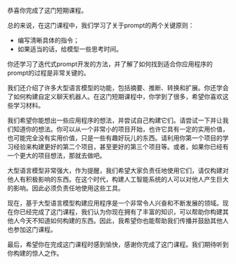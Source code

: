 恭喜你完成了这门短期课程。

总的来说，在这门课程中，我们学习了关于prompt的两个关键原则：

- 编写清晰具体的指令；
- 如果适当的话，给模型一些思考时间。

你还学习了迭代式prompt开发的方法，并了解了如何找到适合你应用程序的prompt的过程是非常关键的。

我们还介绍了许多大型语言模型的功能，包括摘要、推断、转换和扩展。你还学会了如何构建自定义聊天机器人。在这门短期课程中，你学到了很多，希望你喜欢这些学习材料。

我们希望你能想出一些应用程序的想法，并尝试自己构建它们。请尝试一下并让我们知道你的想法。你可以从一个非常小的项目开始，也许它具有一定的实用价值，也可能完全没有实用价值，只是一些有趣好玩儿的东西。请利用你第一个项目的学习经验来构建更好的第二个项目，甚至更好的第三个项目等。或者，如果你已经有一个更大的项目想法，那就去做吧。

大型语言模型非常强大，作为提醒，我们希望大家负责任地使用它们，请仅构建对他人有积极影响的东西。在这个时代，构建人工智能系统的人可以对他人产生巨大的影响。因此必须负责任地使用这些工具。

现在，基于大型语言模型构建应用程序是一个非常令人兴奋和不断发展的领域。现在你已经完成了这门课程，我们认为你现在拥有了丰富的知识，可以帮助你构建其他人今天不知道如何构建的东西。因此，我希望你也能帮助我们传播并鼓励其他人也参加这门课程。

最后，希望你在完成这门课程时感到愉快，感谢你完成了这门课程。我们期待听到你构建的惊人之作。